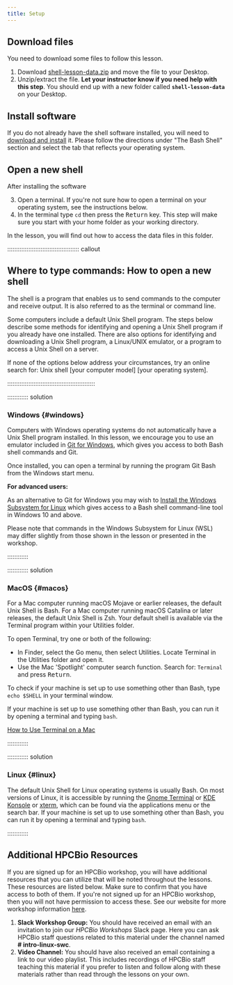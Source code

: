 ```yaml
---
title: Setup
---
```


## Download files

You need to download some files to follow this lesson.

1. Download [shell-lesson-data.zip][zip-file] and move the file to your Desktop.
2. Unzip/extract the file.
  **Let your instructor know if you need help with this step**.
  You should end up with a new folder called **`shell-lesson-data`** on your Desktop.

## Install software

If you do not already have the shell software installed, you will need to
[download and install][install_shell] it. Please follow the directions under "The Bash Shell" section and select the tab that reflects your operating system.

## Open a new shell

After installing the software

3. Open a terminal.
  If you're not sure how to open a terminal on your operating system, see the instructions below.
4. In the terminal type `cd` then press the <kbd>Return</kbd> key.
  This step will make sure you start with your home folder as your working directory.

In the lesson, you will find out how to access the data files in this folder.

:::::::::::::::::::::::::::::::::::::::::  callout

## Where to type commands: How to open a new shell

The shell is a program that enables us to send commands to the computer and receive output.
It is also referred to as the terminal or command line.

Some computers include a default Unix Shell program.
The steps below describe some methods for identifying and opening
a Unix Shell program if you already have one installed.
There are also options for identifying and downloading a Unix Shell program,
a Linux/UNIX emulator, or a program to access a Unix Shell on a server.

If none of the options below address your circumstances,
try an online search for: Unix shell [your computer model] [your operating system].


::::::::::::::::::::::::::::::::::::::::::::::::::

:::::::::::: solution

### Windows {#windows}

Computers with Windows operating systems do not automatically have a Unix Shell program
installed.
In this lesson, we encourage you to use an emulator included in [Git for Windows][install_shell],
which gives you access to both Bash shell commands and Git.

Once installed, you can open a terminal by running the program Git Bash from the Windows start
menu.

**For advanced users:**

As an alternative to Git for Windows you may wish to [Install the Windows Subsystem for Linux][wsl]
which gives access to a Bash shell command-line tool in Windows 10 and above.

Please note that commands in the Windows Subsystem for Linux (WSL) may differ slightly
from those shown in the lesson or presented in the workshop.

::::::::::::

:::::::::::: solution

### MacOS {#macos}

For a Mac computer running macOS Mojave or earlier releases, the default Unix Shell is Bash.
For a Mac computer running macOS Catalina or later releases, the default Unix Shell is Zsh.
Your default shell is available via the Terminal program within your Utilities folder.

To open Terminal, try one or both of the following:

- In Finder, select the Go menu, then select Utilities.
  Locate Terminal in the Utilities folder and open it.
- Use the Mac 'Spotlight' computer search function.
  Search for: `Terminal` and press <kbd>Return</kbd>.

To check if your machine is set up to use something other than Bash,
type `echo $SHELL` in your terminal window.

If your machine is set up to use something other than Bash,
you can run it by opening a terminal and typing `bash`.

[How to Use Terminal on a Mac][mac-terminal]

::::::::::::

:::::::::::: solution

### Linux {#linux}

The default Unix Shell for Linux operating systems is usually Bash.
On most versions of Linux, it is accessible by running the
[Gnome Terminal][gnome-terminal] or [KDE Konsole][kde-konsole] or [xterm],
which can be found via the applications menu or the search bar.
If your machine is set up to use something other than Bash,
you can run it by opening a terminal and typing `bash`.

::::::::::::

[zip-file]: data/shell-lesson-data.zip
[install_shell]: https://carpentries.github.io/workshop-template/install_instructions/#shell
[wsl]: https://learn.microsoft.com/en-us/windows/wsl/install
[mac-terminal]: https://www.macworld.co.uk/feature/mac-software/how-use-terminal-on-mac-3608274/
[gnome-terminal]: https://help.gnome.org/users/gnome-terminal/stable/
[kde-konsole]: https://konsole.kde.org/
[xterm]: https://en.wikipedia.org/wiki/Xterm


## Additional HPCBio Resources

If you are signed up for an HPCBio workshop, you will have additional resources that you can utilize that will be noted throughout the lessons. These resources are listed below. Make sure to confirm that you have access to both of them. If you're not signed up for an HPCBio workshop, then you will not have permission to access these. See our website for more workshop information [here](https://hpcbio.illinois.edu/hpcbio-workshops).

1. **Slack Workshop Group:** You should have received an email with an invitation to join our *HPCBio Workshops* Slack page. Here you can ask HPCBio staff questions related to this material under the channel named **# intro-linux-swc**.
2. **Video Channel:** You should have also received an email containing a link to our video playlist. This includes recordings of HPCBio staff teaching this material if you prefer to listen and follow along with these materials rather than read through the lessons on your own.
